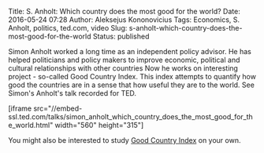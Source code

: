 Title: S. Anholt: Which country does the most good for the world?
Date: 2016-05-24 07:28
Author: Aleksejus Kononovicius
Tags: Economics, S. Anholt, politics, ted.com, video
Slug: s-anholt-which-country-does-the-most-good-for-the-world
Status: published

Simon
Anholt worked a long time as an independent policy advisor. He has
helped politicians and policy makers to improve economic, political and
cultural relationships with other countries Now he works on interesting
project - so-called Good Country Index. This index attempts to quantify
how good the countries are in a sense that how useful they are to the
world. See Simon's Anholt's talk recorded for TED.

\[iframe
src="//embed-ssl.ted.com/talks/simon\_anholt\_which\_country\_does\_the\_most\_good\_for\_the\_world.html"
width="560" height="315"\]

You might also be interested to study [Good Country
Index](http://goodcountry.org/index/overall-rankings) on your own.
